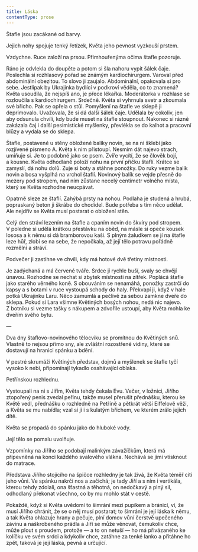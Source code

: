 ```yaml
---
title: Láska
contentType: prose
---
```


<section>

Štafle jsou zacákané od barvy.

Jejich nohy spojuje tenký řetízek, Květa jeho pevnost vyzkouší prstem.

Vzdychne. Ruce založí na prsou. Přimhouřenýma očima štafle pozoruje.

Ráno je odvlekla do doupěte a potom si šla nahoru vypít šálek čaje. Poslechla si rozhlasový pořad se známým kardiochirurgem. Varoval před abdominální obezitou. To slovo ji zaujalo. Abdominální, opakovala si pro sebe. Jestlipak by Ukrajinka bydlící v podkroví věděla, co to znamená? Květa usoudila, že nejspíš ano, je přece lékařka. Moderátorka v rozhlase se rozloučila s kardiochirurgem. Srdečně. Květa si vyhrnula svetr a zkoumala své břicho. Pak se opřela o stůl. Pomyšlení na štafle ve sklepě ji deprimovalo. Uvažovala, že si dá další šálek čaje. Udělala by cokoliv, jen aby odsunula chvíli, kdy bude muset na štafle stoupnout. Nakonec si rázně zakázala čaj i další pesimistické myšlenky, převlékla se do kalhot a pracovní blůzy a vydala se do sklepa.

Štafle, postavené u stěny obložené balíky novin, se na ni šklebí jako rozjívené písmeno A. Květa k nim přistoupí. Nesmím dát najevo strach, umiňuje si. Je to podobné jako se psem. Zvíře vycítí, že se člověk bojí, a kousne. Květa odhodlaně položí nohu na první příčku štaflí. Krátce se zamyslí, dá nohu dolů. Zuje si boty a stáhne ponožky. Do ruky vezme balík novin a bosa vyšplhá na vrchol štaflí. Novinový balík se vejde přesně do mezery pod stropem, nad ním zůstane necelý centimetr volného místa, který se Květa rozhodne neucpávat.

Opatrně sleze ze štaflí. Zahýbá prsty na nohou. Podlaha je studená a hrubá, popraskaný beton ji škrábe do chodidel. Bude potřeba s tím něco udělat. Ale nejdřív se Květa musí postarat o obložení stěn.

Celý den stráví lezením na štafle a cpaním novin do škvíry pod stropem. V poledne si udělá krátkou přestávku na oběd, na másle si opeče kousek lososa a k němu si dá bramborovou kaši. S plným žaludkem se jí na štafle leze hůř, zlobí se na sebe, že nepočkala, až její tělo potravu pořádně rozmělní a stráví.

Podvečer ji zastihne ve chvíli, kdy má hotové dvě třetiny místnosti.

Je zadýchaná a má červené tváře. Srdce jí rychle buší, svaly se chvějí únavou. Rozhodne se nechat si zbytek místnosti na zítřek. Poplácá štafle jako starého věrného koně. S obouváním se nenamáhá, ponožky zastrčí do kapsy a s botami v ruce vystoupá schody do haly. Překvapí ji, když v hale potká Ukrajinku Laru. Něco zamumlá a pečlivě za sebou zamkne dveře do sklepa. Pokud si Lara všimne Květiných bosých nohou, nedá nic najevo. Z botníku si vezme tašky s nákupem a zdvořile ustoupí, aby Květa mohla ke dveřím svého bytu.

—

Dva dny štaflovo-novinového tělocviku se promítnou do Květiných snů. Vlastně to nejsou přímo sny, ale zvláštní rozostřené vidiny, které se dostavují na hranici spánku a bdění.

V pestré skrumáži Květiných představ, dojmů a myšlenek se štafle tyčí vysoko k nebi, připomínají tykadlo osahávající oblaka.

Petřínskou rozhlednu.

Vystoupali na ni s Jiřím, Květa tehdy čekala Evu. Večer, v ložnici, Jiřího ztopořený penis zvedal peřinu, takže musel přerušit přednášku, kterou ke Květě vedl, přednášku o rozhledně na Petříně a pětkrát větší Eiffelově věži, a Květa se mu nabídla; vzal si ji i s kulatým břichem, ve kterém zrálo jejich dítě.

Květa se propadá do spánku jako do hluboké vody.

Její tělo se pomalu uvolňuje.

Vzpomínky na Jiřího se podobají malinkým závažíčkům, která má připevněná na konci každého svalového vlákna. Nechává se jimi vtisknout do matrace.

Představa Jiřího stojícího na špičce rozhledny je tak živá, že Květa téměř cítí jeho vůni. Ve spánku nakrčí nos a začichá; je tady Jiří a s ním i vertikála, kterou tehdy zdolali, ona šťastná a těhotná, on nedočkavý a plný sil, odhodlaný překonat všechno, co by mu mohlo stát v cestě.

Pokaždé, když si Květa uvědomí to šimrání mezi pupíkem a bránicí, ví, že musí Jiřího chránit, že se o něj musí postarat; to šimrání je její láska k němu, a tak Květa ohlazuje hrany a pečuje, plní domov vůní čerstvě upečeného závinu a naškrobeného prádla a Jiří se může věnovat, čemukoliv chce, může plout s proudem, protože — a to on netuší — ho má přivázaného ke kolíčku ve svém srdci a kdykoliv chce, zatáhne za tenké lanko a přitáhne ho zpět, taková je její láska, pevná a určující.

</section>
